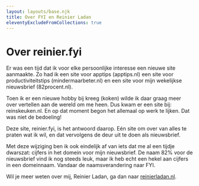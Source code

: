 ```yaml
---
layout: layouts/base.njk
title: Over FYI en Reinier Ladan
eleventyExcludeFromCollections: true
---
```


# Over reinier.fyi

Er was een tijd dat ik voor elke persoonlijke interesse een nieuwe site aanmaakte. Zo had ik een site voor apptips (apptips.nl) een site voor productiviteitstips (mindermaarbeter.nl) en een site voor mijn wekelijkse nieuwsbrief (82procent.nl).

Toen ik er een nieuwe hobby bij kreeg (koken) wilde ik daar graag meer over vertellen aan de wereld om me heen. Dus kwam er een site bij: reinskeuken.nl. En op dat moment begon het allemaal op werk te lijken. Dat was niet de bedoeling!

Deze site, reinier.fyi, is het antwoord daarop. Eén site om over van alles te praten wat ik wil, en dat vervolgens de deur uit te doen als nieuwsbrief. 

Met deze wijziging ben ik ook eindelijk af van iets dat me al een tijdje dwarszat: cijfers in het domein voor mijn nieuwsbrief. De naam 82% voor de nieuwsbrief vind ik nog steeds leuk, maar ik heb echt een hekel aan cijfers in een domeinnaam. Vandaar de naamsverandering naar FYI.

Wil je meer weten over mij, Reinier Ladan, ga dan naar [reinierladan.nl](https://reinierladan.nl).
